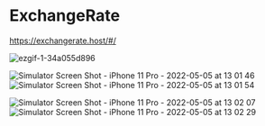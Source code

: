 # ExchangeRate
https://exchangerate.host/#/


![ezgif-1-34a055d896](https://user-images.githubusercontent.com/16661905/169412476-8a45130b-cf5a-4f68-b6f9-bc5181618870.gif)


  ![Simulator Screen Shot - iPhone 11 Pro - 2022-05-05 at 13 01 46](https://user-images.githubusercontent.com/16661905/166919494-23c8d7da-c551-4cf2-9636-f08686cdaeca.png)  ![Simulator Screen Shot - iPhone 11 Pro - 2022-05-05 at 13 01 54](https://user-images.githubusercontent.com/16661905/166919489-313b66b5-e9ed-4e7b-b9db-945a91696d0b.png)
  
  

![Simulator Screen Shot - iPhone 11 Pro - 2022-05-05 at 13 02 07](https://user-images.githubusercontent.com/16661905/166919499-f72ead3e-a300-4810-b873-c97c6009ab63.png)    ![Simulator Screen Shot - iPhone 11 Pro - 2022-05-05 at 13 02 29](https://user-images.githubusercontent.com/16661905/166919479-11ce6cd0-2ba1-45cc-9626-d4d6b0b1689b.png)
